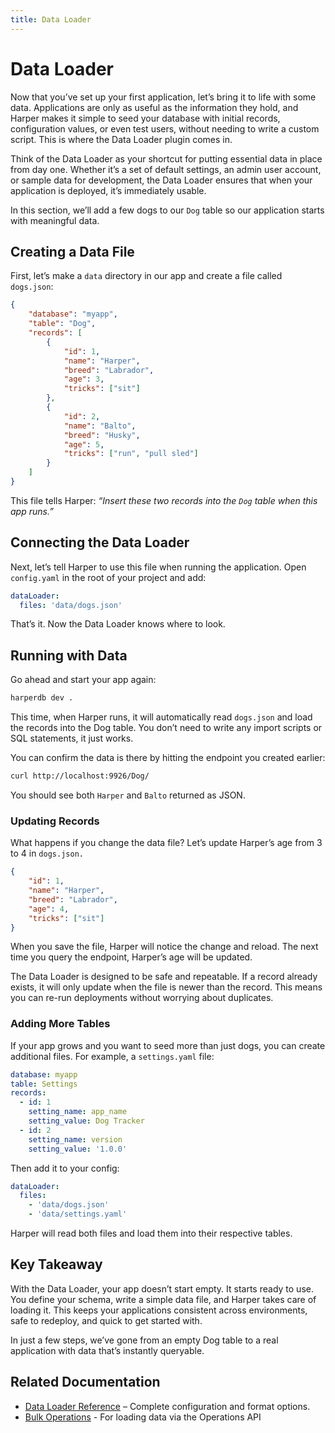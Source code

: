 ```yaml
---
title: Data Loader
---
```


# Data Loader

Now that you’ve set up your first application, let’s bring it to life with some data. Applications are only as useful as the information they hold, and Harper makes it simple to seed your database with initial records, configuration values, or even test users, without needing to write a custom script. This is where the Data Loader plugin comes in.

Think of the Data Loader as your shortcut for putting essential data in place from day one. Whether it’s a set of default settings, an admin user account, or sample data for development, the Data Loader ensures that when your application is deployed, it’s immediately usable.

In this section, we’ll add a few dogs to our `Dog` table so our application starts with meaningful data.

## Creating a Data File

First, let’s make a `data` directory in our app and create a file called `dogs.json`:

```json
{
	"database": "myapp",
	"table": "Dog",
	"records": [
		{
			"id": 1,
			"name": "Harper",
			"breed": "Labrador",
			"age": 3,
			"tricks": ["sit"]
		},
		{
			"id": 2,
			"name": "Balto",
			"breed": "Husky",
			"age": 5,
			"tricks": ["run", "pull sled"]
		}
	]
}
```

This file tells Harper: _“Insert these two records into the `Dog` table when this app runs.”_

## Connecting the Data Loader

Next, let’s tell Harper to use this file when running the application. Open `config.yaml` in the root of your project and add:

```yaml
dataLoader:
  files: 'data/dogs.json'
```

That’s it. Now the Data Loader knows where to look.

## Running with Data

Go ahead and start your app again:

```bash
harperdb dev .
```

This time, when Harper runs, it will automatically read `dogs.json` and load the records into the Dog table. You don’t need to write any import scripts or SQL statements, it just works.

You can confirm the data is there by hitting the endpoint you created earlier:

```bash
curl http://localhost:9926/Dog/
```

You should see both `Harper` and `Balto` returned as JSON.

### Updating Records

What happens if you change the data file? Let’s update Harper’s age from 3 to 4 in `dogs.json.`

```json
{
	"id": 1,
	"name": "Harper",
	"breed": "Labrador",
	"age": 4,
	"tricks": ["sit"]
}
```

When you save the file, Harper will notice the change and reload. The next time you query the endpoint, Harper’s age will be updated.

The Data Loader is designed to be safe and repeatable. If a record already exists, it will only update when the file is newer than the record. This means you can re-run deployments without worrying about duplicates.

### Adding More Tables

If your app grows and you want to seed more than just dogs, you can create additional files. For example, a `settings.yaml` file:

```yaml
database: myapp
table: Settings
records:
  - id: 1
    setting_name: app_name
    setting_value: Dog Tracker
  - id: 2
    setting_name: version
    setting_value: '1.0.0'
```

Then add it to your config:

```yaml
dataLoader:
  files:
    - 'data/dogs.json'
    - 'data/settings.yaml'
```

Harper will read both files and load them into their respective tables.

## Key Takeaway

With the Data Loader, your app doesn’t start empty. It starts ready to use. You define your schema, write a simple data file, and Harper takes care of loading it. This keeps your applications consistent across environments, safe to redeploy, and quick to get started with.

In just a few steps, we’ve gone from an empty Dog table to a real application with data that’s instantly queryable.

## Related Documentation

- [Data Loader Reference](../../reference/applications/data-loader) – Complete configuration and format options.
- [Bulk Operations](../operations-api/bulk-operations) - For loading data via the Operations API
